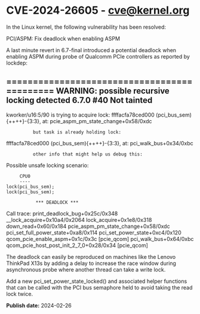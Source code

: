 # CVE-2024-26605 - cve@kernel.org

In the Linux kernel, the following vulnerability has been resolved:

PCI/ASPM: Fix deadlock when enabling ASPM

A last minute revert in 6.7-final introduced a potential deadlock when
enabling ASPM during probe of Qualcomm PCIe controllers as reported by
lockdep:

  ============================================
  WARNING: possible recursive locking detected
  6.7.0 #40 Not tainted
  --------------------------------------------
  kworker/u16:5/90 is trying to acquire lock:
  ffffacfa78ced000 (pci_bus_sem){++++}-{3:3}, at: pcie_aspm_pm_state_change+0x58/0xdc

              but task is already holding lock:
  ffffacfa78ced000 (pci_bus_sem){++++}-{3:3}, at: pci_walk_bus+0x34/0xbc

              other info that might help us debug this:
   Possible unsafe locking scenario:

         CPU0
         ----
    lock(pci_bus_sem);
    lock(pci_bus_sem);

               *** DEADLOCK ***

  Call trace:
   print_deadlock_bug+0x25c/0x348
   __lock_acquire+0x10a4/0x2064
   lock_acquire+0x1e8/0x318
   down_read+0x60/0x184
   pcie_aspm_pm_state_change+0x58/0xdc
   pci_set_full_power_state+0xa8/0x114
   pci_set_power_state+0xc4/0x120
   qcom_pcie_enable_aspm+0x1c/0x3c [pcie_qcom]
   pci_walk_bus+0x64/0xbc
   qcom_pcie_host_post_init_2_7_0+0x28/0x34 [pcie_qcom]

The deadlock can easily be reproduced on machines like the Lenovo ThinkPad
X13s by adding a delay to increase the race window during asynchronous
probe where another thread can take a write lock.

Add a new pci_set_power_state_locked() and associated helper functions that
can be called with the PCI bus semaphore held to avoid taking the read lock
twice.

**Publish date:** 2024-02-26
